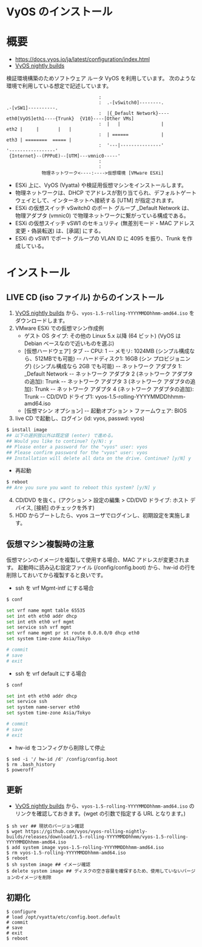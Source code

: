 # VyOS のインストール
# 概要
- https://docs.vyos.io/ja/latest/configuration/index.html
- [VyOS nightly builds](https://vyos.net/get/nightly-builds/)

検証環境構築のためソフトウェア ルータ VyOS を利用しています。
次のような環境で利用している想定で記述しています。
```
                                  :
                                  :  .-[vSwitch0]--------.                 .-[vSW1]----------.
                                  :  |{_Default Network}----eth0[VyOS]eth1----{Trunk}  {V10}----[Other VMs]
                                  :  |   |               |            eth2 |     |       |   |
                                  :  | ======            |            eth3 | ========  ===== |
                                  :  '---|---------------'                 '-----------------'
 {Internet}--(PPPoE)--[UTM]---vmnic0-----'
                                  :
                                  :
             物理ネットワーク<----:---->仮想環境 [VMware ESXi]
```

- ESXi 上に、VyOS (Vyatta) や検証用仮想マシンをインストールします。
- 物理ネットワークは、DHCP でアドレスが割り当てられ、デフォルトゲートウェイとして、インターネットへ接続する [UTM] が指定されます。
- ESXi の仮想スイッチ vSwitch0 のポート グループ \_Default Network は、物理アダプタ (vmnic0) で物理ネットワークに繋がっている構成である。
- ESXi の仮想スイッチ vSW1 のセキュリティ (無差別モード・MAC アドレス変更・偽装転送) は、[承諾] にする。
- ESXi の vSW1 でポート グループの VLAN ID に 4095 を振り、Trunk を作成している。

# インストール
## LIVE CD (iso ファイル) からのインストール
1. [VyOS nightly builds](https://vyos.net/get/nightly-builds/) から、`vyos-1.5-rolling-YYYYMMDDhhmm-amd64.iso` をダウンロードします。
2. VMware ESXi での仮想マシン作成例
    - ゲスト OS タイプ: その他の Linux 5.x 以降 (64 ビット)
    (VyOS は Debian ベースなので近いものを選ぶ)
    - [仮想ハードウェア] タブ
        -- CPU: 1
        -- メモリ: 1024MB (シンプル構成なら、512MBでも可能)
        -- ハードディスク1: 16GB (シン プロビジョニング) (シンプル構成なら 2GB でも可能)
        -- ネットワーク アダプタ 1: \_Default Network
        -- ネットワーク アダプタ 2 (ネットワーク アダプタの追加): Trunk
        -- ネットワーク アダプタ 3 (ネットワーク アダプタの追加): Trunk
        -- ネットワーク アダプタ 4 (ネットワーク アダプタの追加): Trunk
        -- CD/DVD ドライブ1: vyos-1.5-rolling-YYYYMMDDhhmm-amd64.iso
    - [仮想マシン オプション]
        -- 起動オプション > ファームウェア: BIOS
3. live CD で起動し、ログイン (id: vyos, passwd: vyos)
```bash
$ install image
## 以下の選択肢以外は既定値 (enter) で進める。
## Would you like to continue? (y/N): y
## Please enter a password for the "vyos" user: vyos
## Please confirm password for the "vyos" user: vyos
## Installation will delete all data on the drive. Continue? [y/N] y
```
+ 再起動
```bash
$ reboot
## Are you sure you want to reboot this system? [y/N] y
```
4. CD/DVD を抜く。(アクション > 設定の編集 > CD/DVD ドライブ: ホスト デバイス, [接続] のチェックを外す)
5. HDD からブートしたら、vyos ユーザでログインし、初期設定を実施します。

## 仮想マシン複製時の注意
仮想マシンのイメージを複製して使用する場合、MAC アドレスが変更されます。
起動時に読み込む設定ファイル (/config/config.boot) から、hw-id の行を削除しておいてから複製すると良いです。

- ssh を vrf Mgmt-intf にする場合

```bash
$ conf

set vrf name mgmt table 65535
set int eth eth0 addr dhcp
set int eth eth0 vrf mgmt
set service ssh vrf mgmt
set vrf name mgmt pr st route 0.0.0.0/0 dhcp eth0
set system time-zone Asia/Tokyo

# commit
# save
# exit
```

- ssh を vrf default にする場合
```bash
$ conf

set int eth eth0 addr dhcp
set service ssh
set system name-server eth0
set system time-zone Asia/Tokyo

# commit
# save
# exit
```

- hw-id をコンフィグから削除して停止
```
$ sed -i '/ hw-id /d' /config/config.boot
$ rm .bash_history
$ poweroff
```

## 更新
+ [VyOS nightly builds](https://vyos.net/get/nightly-builds/) から、`vyos-1.5-rolling-YYYYMMDDhhmm-amd64.iso` のリンクを確認しておきます。(wget の引数で指定する URL となります。)

```
$ sh ver ## 現状のバージョン確認
$ wget https://github.com/vyos/vyos-rolling-nightly-builds/releases/download/1.5-rolling-YYYYMMDDhhmm/vyos-1.5-rolling-YYYYMMDDhhmm-amd64.iso
$ add system image vyos-1.5-rolling-YYYYMMDDhhmm-amd64.iso
$ rm vyos-1.5-rolling-YYYYMMDDhhmm-amd64.iso
$ reboot
$ sh system image ## イメージ確認
$ delete system image ## ディスクの空き容量を確保するため、使用していないバージョンのイメージを削除
```

## 初期化
```
$ configure
# load /opt/vyatta/etc/config.boot.default
# commit
# save
# exit
$ reboot
```

